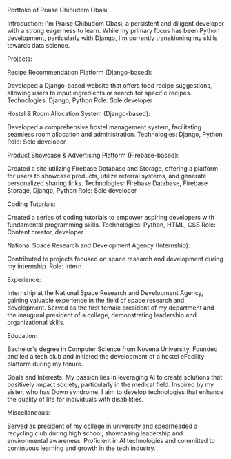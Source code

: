 Portfolio of Praise Chibudom Obasi

Introduction:
I'm Praise Chibudom Obasi, a persistent and diligent developer with a strong eagerness to learn. While my primary focus has been Python development, particularly with Django, I'm currently transitioning my skills towards data science.

Projects:

Recipe Recommendation Platform (Django-based):

Developed a Django-based website that offers food recipe suggestions, allowing users to input ingredients or search for specific recipes.
Technologies: Django, Python
Role: Sole developer

Hostel & Room Allocation System (Django-based):

Developed a comprehensive hostel management system, facilitating seamless room allocation and administration.
Technologies: Django, Python
Role: Sole developer

Product Showcase & Advertising Platform (Firebase-based):

Created a site utilizing Firebase Database and Storage, offering a platform for users to showcase products, utilize referral systems, and generate personalized sharing links.
Technologies: Firebase Database, Firebase Storage, Django, Python
Role: Sole developer

Coding Tutorials:

Created a series of coding tutorials to empower aspiring developers with fundamental programming skills.
Technologies: Python, HTML, CSS
Role: Content creator, developer

National Space Research and Development Agency (Internship):

Contributed to projects focused on space research and development during my internship.
Role: Intern

Experience:

Internship at the National Space Research and Development Agency, gaining valuable experience in the field of space research and development.
Served as the first female president of my department and the inaugural president of a college, demonstrating leadership and organizational skills.

Education:

Bachelor's degree in Computer Science from Novena University.
Founded and led a tech club and initiated the development of a hostel eFacility platform during my tenure.

Goals and Interests:
My passion lies in leveraging AI to create solutions that positively impact society, particularly in the medical field. Inspired by my sister, who has Down syndrome, I aim to develop technologies that enhance the quality of life for individuals with disabilities.

Miscellaneous:

Served as president of my college in university and spearheaded a recycling club during high school, showcasing leadership and environmental awareness.
Proficient in AI technologies and committed to continuous learning and growth in the tech industry.
